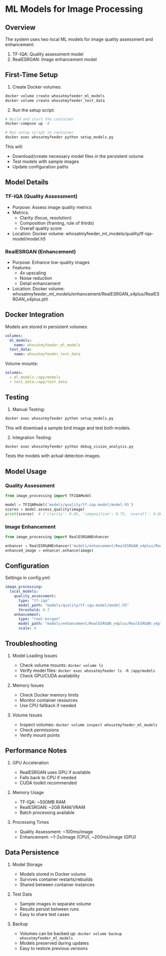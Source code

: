 # ML Models for Image Processing

## Overview
The system uses two local ML models for image quality assessment and enhancement:
1. TF-IQA: Quality assessment model
2. RealESRGAN: Image enhancement model

## First-Time Setup

1. Create Docker volumes:
```bash
docker volume create whosatmyfeeder_ml_models
docker volume create whosatmyfeeder_test_data
```

2. Run the setup script:
```bash
# Build and start the container
docker-compose up -d

# Run setup script in container
docker exec whosatmyfeeder python setup_models.py
```

This will:
- Download/create necessary model files in the persistent volume
- Test models with sample images
- Update configuration paths

## Model Details

### TF-IQA (Quality Assessment)
- Purpose: Assess image quality metrics
- Metrics:
  * Clarity (focus, resolution)
  * Composition (framing, rule of thirds)
  * Overall quality score
- Location: Docker volume: whosatmyfeeder_ml_models/quality/tf-iqa-model/model.h5

### RealESRGAN (Enhancement)
- Purpose: Enhance low-quality images
- Features:
  * 4x upscaling
  * Noise reduction
  * Detail enhancement
- Location: Docker volume: whosatmyfeeder_ml_models/enhancement/RealESRGAN_x4plus/RealESRGAN_x4plus.pth

## Docker Integration

Models are stored in persistent volumes:
```yaml
volumes:
  ml_models:
    name: whosatmyfeeder_ml_models
  test_data:
    name: whosatmyfeeder_test_data
```

Volume mounts:
```yaml
volumes:
  - ml_models:/app/models
  - test_data:/app/test_data
```

## Testing

1. Manual Testing:
```bash
docker exec whosatmyfeeder python setup_models.py
```
This will download a sample bird image and test both models.

2. Integration Testing:
```bash
docker exec whosatmyfeeder python debug_vision_analysis.py
```
Tests the models with actual detection images.

## Model Usage

### Quality Assessment
```python
from image_processing import TFIQAModel

model = TFIQAModel('models/quality/tf-iqa-model/model.h5')
scores = model.assess_quality(image)
print(scores)  # {'clarity': 0.85, 'composition': 0.75, 'overall': 0.80}
```

### Image Enhancement
```python
from image_processing import RealESRGANEnhancer

enhancer = RealESRGANEnhancer('models/enhancement/RealESRGAN_x4plus/RealESRGAN_x4plus.pth')
enhanced_image = enhancer.enhance(image)
```

## Configuration

Settings in config.yml:
```yaml
image_processing:
  local_models:
    quality_assessment:
      type: "tf-iqa"
      model_path: "models/quality/tf-iqa-model/model.h5"
      threshold: 0.7
    enhancement:
      type: "real-esrgan"
      model_path: "models/enhancement/RealESRGAN_x4plus/RealESRGAN_x4plus.pth"
      scale: 4
```

## Troubleshooting

1. Model Loading Issues
   - Check volume mounts: `docker volume ls`
   - Verify model files: `docker exec whosatmyfeeder ls -R /app/models`
   - Check GPU/CUDA availability

2. Memory Issues
   - Check Docker memory limits
   - Monitor container resources
   - Use CPU fallback if needed

3. Volume Issues
   - Inspect volumes: `docker volume inspect whosatmyfeeder_ml_models`
   - Check permissions
   - Verify mount points

## Performance Notes

1. GPU Acceleration
   - RealESRGAN uses GPU if available
   - Falls back to CPU if needed
   - CUDA toolkit recommended

2. Memory Usage
   - TF-IQA: ~500MB RAM
   - RealESRGAN: ~2GB RAM/VRAM
   - Batch processing available

3. Processing Times
   - Quality Assessment: ~100ms/image
   - Enhancement: ~1-2s/image (CPU), ~200ms/image (GPU)

## Data Persistence

1. Model Storage
   - Models stored in Docker volume
   - Survives container restarts/rebuilds
   - Shared between container instances

2. Test Data
   - Sample images in separate volume
   - Results persist between runs
   - Easy to share test cases

3. Backup
   - Volumes can be backed up: `docker volume backup whosatmyfeeder_ml_models`
   - Models preserved during updates
   - Easy to restore previous versions

